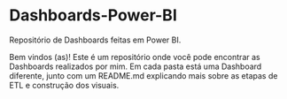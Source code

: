 # Dashboards-Power-BI

Repositório de Dashboards feitas em Power BI.

Bem vindos (as)! Este é um repositório onde você pode encontrar as Dashboards realizados por mim. Em cada pasta está uma Dashboard diferente, junto com um README.md explicando mais sobre as etapas de ETL e construção dos visuais.
